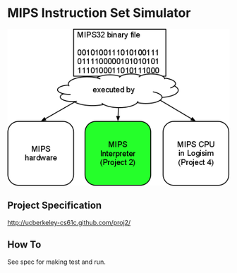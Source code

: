 MIPS Instruction Set Simulator
==============================

![execution](https://github.com/knd/BerkeleyEducation/raw/master/CS61C/proj2/execution.png)

Project Specification
---

http://ucberkeley-cs61c.github.com/proj2/

How To
---

See spec for making test and run.
